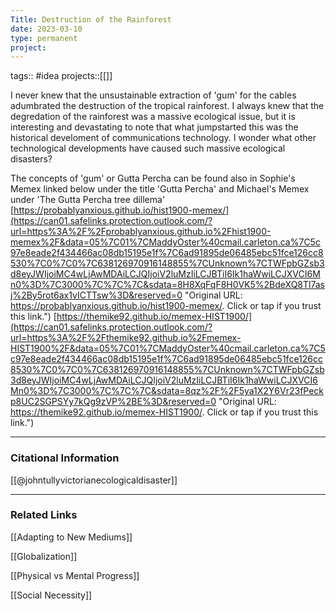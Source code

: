 ```yaml
---
Title: Destruction of the Rainforest
date: 2023-03-10
type: permanent
project:
---
```


tags::  #idea 
projects::[[]]

I never knew that the unsustainable extraction of 'gum' for the cables adumbrated the destruction of the tropical rainforest. I always knew that the degredation of the rainforest was a massive ecological issue, but it is interesting and devastating to note that what jumpstarted this was the historical develoment of communications technology. I wonder what other technological developments have caused such massive ecological disasters?

The concepts of 'gum' or Gutta Percha can be found also in Sophie's Memex linked below under the title 'Gutta Percha' and Michael's Memex under 'The Gutta Percha tree dillema'
[https://probablyanxious.github.io/hist1900-memex/](https://can01.safelinks.protection.outlook.com/?url=https%3A%2F%2Fprobablyanxious.github.io%2Fhist1900-memex%2F&data=05%7C01%7CMaddyOster%40cmail.carleton.ca%7C5c97e8eade2f434466ac08db15195e1f%7C6ad91895de06485ebc51fce126cc8530%7C0%7C0%7C638126970916148855%7CUnknown%7CTWFpbGZsb3d8eyJWIjoiMC4wLjAwMDAiLCJQIjoiV2luMzIiLCJBTiI6Ik1haWwiLCJXVCI6Mn0%3D%7C3000%7C%7C%7C&sdata=8H8XqFqF8H0VK5%2BdeXQ8Tl7asj%2By5rot6ax1vICTTsw%3D&reserved=0 "Original URL: https://probablyanxious.github.io/hist1900-memex/. Click or tap if you trust this link.")
[https://themike92.github.io/memex-HIST1900/](https://can01.safelinks.protection.outlook.com/?url=https%3A%2F%2Fthemike92.github.io%2Fmemex-HIST1900%2F&data=05%7C01%7CMaddyOster%40cmail.carleton.ca%7C5c97e8eade2f434466ac08db15195e1f%7C6ad91895de06485ebc51fce126cc8530%7C0%7C0%7C638126970916148855%7CUnknown%7CTWFpbGZsb3d8eyJWIjoiMC4wLjAwMDAiLCJQIjoiV2luMzIiLCJBTiI6Ik1haWwiLCJXVCI6Mn0%3D%7C3000%7C%7C%7C&sdata=8qz%2F%2F5ya1X2Y6Vr23fPeckp8UC2SGPSYy7kQg9zVP%2BE%3D&reserved=0 "Original URL: https://themike92.github.io/memex-HIST1900/. Click or tap if you trust this link.")

--- 
### Citational Information

[[@johntullyvictorianecologicaldisaster]]

---
### Related Links

[[Adapting to New Mediums]]

[[Globalization]]

[[Physical vs Mental Progress]]

[[Social Necessity]]

